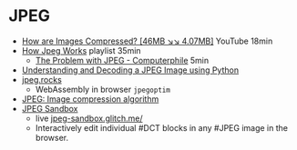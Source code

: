 JPEG
====

* [How are Images Compressed? [46MB ↘↘ 4.07MB]](https://www.youtube.com/watch?v=Kv1Hiv3ox8I) YouTube 18min
* [How Jpeg Works](https://www.youtube.com/playlist?list=PLzH6n4zXuckoAod3z31QEST1ZaizBuNHh) playlist 35min
    * [The Problem with JPEG - Computerphile](https://www.youtube.com/watch?v=yBX8GFqt6GA) 5min
* [Understanding and Decoding a JPEG Image using Python](https://yasoob.me/posts/understanding-and-writing-jpeg-decoder-in-python/)
* [jpeg.rocks](https://jpeg.rocks/)
    * WebAssembly in browser `jpegoptim`
* [JPEG: Image compression algorithm](http://pi.math.cornell.edu/~web6140/TopTenAlgorithms/JPEG.html)
* [JPEG Sandbox](https://github.com/OmarShehata/jpeg-sandbox)
    * live [jpeg-sandbox.glitch.me/](https://jpeg-sandbox.glitch.me/)
    * Interactively edit individual #DCT blocks in any #JPEG image in the browser. 